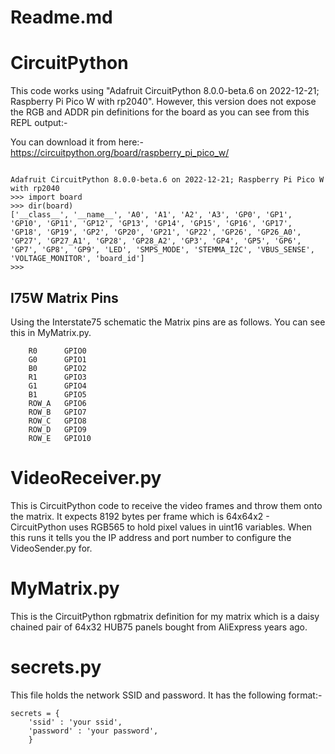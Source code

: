 # Readme.md

# CircuitPython

This code works using "Adafruit CircuitPython 8.0.0-beta.6 on 2022-12-21; Raspberry Pi Pico W with rp2040". However, this version does not expose the RGB and ADDR pin definitions for the board as you can see from this REPL output:-


You can download it from here:- https://circuitpython.org/board/raspberry_pi_pico_w/

```

Adafruit CircuitPython 8.0.0-beta.6 on 2022-12-21; Raspberry Pi Pico W with rp2040
>>> import board
>>> dir(board)
['__class__', '__name__', 'A0', 'A1', 'A2', 'A3', 'GP0', 'GP1', 'GP10', 'GP11', 'GP12', 'GP13', 'GP14', 'GP15', 'GP16', 'GP17', 'GP18', 'GP19', 'GP2', 'GP20', 'GP21', 'GP22', 'GP26', 'GP26_A0', 'GP27', 'GP27_A1', 'GP28', 'GP28_A2', 'GP3', 'GP4', 'GP5', 'GP6', 'GP7', 'GP8', 'GP9', 'LED', 'SMPS_MODE', 'STEMMA_I2C', 'VBUS_SENSE', 'VOLTAGE_MONITOR', 'board_id']
>>> 
```

## I75W Matrix Pins

Using the Interstate75 schematic the Matrix pins are as follows. You can see this in MyMatrix.py.

```
	R0		GPIO0
	G0		GPIO1
	B0		GPIO2
	R1		GPIO3
	G1		GPIO4
	B1 		GPIO5
	ROW_A	GPIO6
	ROW_B	GPIO7
	ROW_C	GPIO8
	ROW_D	GPIO9
	ROW_E	GPIO10
```

# VideoReceiver.py

This is CircuitPython code to receive the video frames and throw them onto the matrix. It expects 8192 bytes per frame which is 64x64x2 - CircuitPython uses RGB565 to hold pixel values in uint16 variables. When this runs it tells you the IP address and port number to configure the VideoSender.py for.

# MyMatrix.py

This is the CircuitPython rgbmatrix definition for my matrix which is a daisy chained pair of 64x32 HUB75 panels bought from AliExpress years ago.

# secrets.py

This file holds the network SSID and password. It has the following format:-

```
secrets = {
    'ssid' : 'your ssid',
    'password' : 'your password',
    }
```
